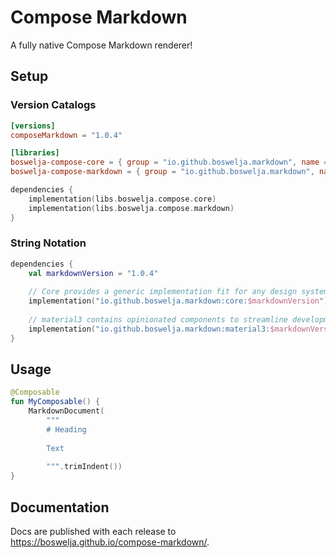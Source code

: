 # Compose Markdown

A fully native Compose Markdown renderer!

## Setup

### Version Catalogs

```toml
[versions]
composeMarkdown = "1.0.4"

[libraries]
boswelja-compose-core = { group = "io.github.boswelja.markdown", name = "core", version.ref = "composeMarkdown" }
boswelja-compose-markdown = { group = "io.github.boswelja.markdown", name = "material3", version.ref = "composeMarkdown" }
```

```kt
dependencies {
    implementation(libs.boswelja.compose.core)
    implementation(libs.boswelja.compose.markdown)
}
```
### String Notation

```kt
dependencies {
    val markdownVersion = "1.0.4"
    
    // Core provides a generic implementation fit for any design system
    implementation("io.github.boswelja.markdown:core:$markdownVersion")
    
    // material3 contains opinionated components to streamline development
    implementation("io.github.boswelja.markdown:material3:$markdownVersion")
}
```

## Usage

```kotlin
@Composable
fun MyComposable() {
    MarkdownDocument(
        """
        # Heading
        
        Text
        
        """.trimIndent())
}
```

## Documentation

Docs are published with each release to https://boswelja.github.io/compose-markdown/.
